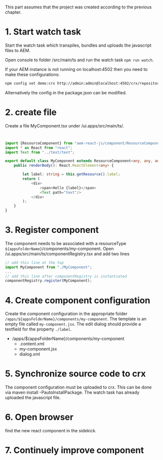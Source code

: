 This part assumes that the project was created according to the previous chapter.


# 1. Start watch task
Start the watch task which transpiles, bundles and uploads the javascript files to AEM.

Open console to folder /src/main/ts and run the watch task  `npm run watch`.

If your AEM instance is not running on localhost:4502 then you need to make these configurations:

````bash
npm config set demo:crx http://admin:admin@localhost:4502/crx/repository/crx.default
````

Alternatively the config in the package.json can be modified.

# 2. create file

Create a file MyComponent.tsx under /ui.apps/src/main/ts/.


````typescript jsx


import {ResourceComponent} from "aem-react-js/component/ResourceComponent";
import * as React from "react";
import Text from "../text/text";

export default class MyComponent extends ResourceComponent<any, any, any> {
    public renderBody(): React.ReactElement<any> {

        let label: string = this.getResource().label;
        return (
            <div>
                <span>Hello {label}</span>
                <Text path="text"/>
            </div>
        );
    }
}

````



# 3. Register component

The component needs to be associated with a resourceType `${appsFolderName}`/components/my-component.
Open /ui.apps/src/main/ts/componentRegistry.tsx and add two lines

 ````typescript jsx
 // add this line at the top
 import MyComponent from "./MyComponent";
 ...
 // add this line after componentRegistry is instantiated
 componentRegistry.register(MyComponent);
 ````

# 4. Create component configuration

Create the component configuration in the appropriate folder `/apps/${appsFolderName}/components/my-component`.
The template is an empty file called `my-component.jsx`. The edit dialog should
provide a textfield for the property `./label`.


 - /apps/${appsFolderName}/components/my-component
   - .content.xml
   - my-component.jsx
   - dialog.xml


# 5. Synchronize source code to crx

The component configuration must be uploaded to crx. This can be done
via maven install -PautoInstallPackage. The watch task has already uploaded the javascript file.

# 6. Open browser

 find the new react component in the sidekick.

# 7. Continuely improve component

